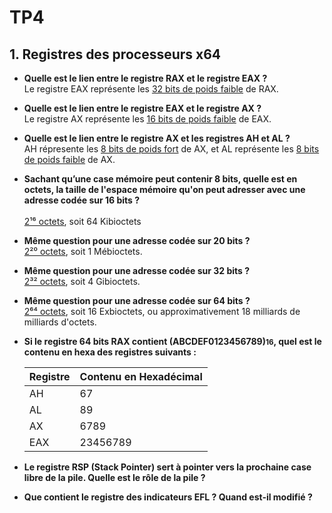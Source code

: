 # TP4
## 1. Registres des processeurs x64
- **Quelle est le lien entre le registre RAX et le registre EAX ?**
	<br>Le registre EAX représente les <u>32 bits de poids faible</u> de RAX.
- **Quelle est le lien entre le registre EAX et le registre AX ?** 
	<br>Le registre AX représente les <u>16 bits de poids faible</u> de EAX.
- **Quelle est le lien entre le registre AX et les registres AH et AL ?**
	<br>AH répresente les <u>8 bits de poids fort</u> de AX, et AL représente les <u>8 bits de poids faible</u> de AX.
- **Sachant qu’une case mémoire peut contenir 8 bits, quelle est en octets, la taille de l'espace mémoire qu'on peut adresser avec une adresse codée sur 16 bits ?**	
	<br><u>2¹⁶ octets</u>, soit 64 Kibioctets
- **Même question pour une adresse codée sur 20 bits ?** 
	<br><u>2²⁰ octets</u>, soit 1 Mébioctets.
- **Même question pour une adresse codée sur 32 bits ?** 
	<br><u>2³² octets</u>, soit 4 Gibioctets.
- **Même question pour une adresse codée sur 64 bits ?** 
	<br><u>2⁶⁴ octets</u>, soit 16 Exbioctets, ou approximativement 18 milliards de milliards d'octets.
- **Si le registre 64 bits RAX contient (ABCDEF0123456789)<small>16</small>, quel est le contenu en hexa des registres suivants :**

	| Registre | Contenu en Hexadécimal |
	|----------|------------------------|
	| AH       | 67                     |
	| AL       | 89                     |
	| AX       | 6789                   |
	| EAX      | 23456789               |

- **Le registre RSP (Stack Pointer) sert à pointer vers la prochaine case libre de la pile. Quelle est le rôle de la pile ?**

- **Que contient le registre des indicateurs EFL ? Quand est-il modifié ?**